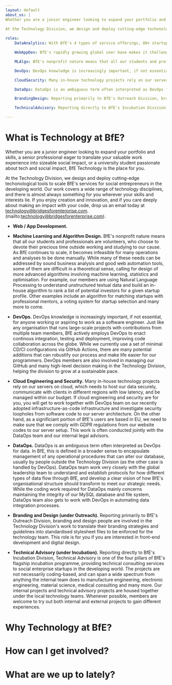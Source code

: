 ```yaml
---
layout: default
about_us: |
Whether you are a junior engineer looking to expand your portfolio and skills, a senior professional eager to translate your valuable work experience into sizeable social impact, or a university student passionate about tech and social impact, BfE Technology is the place for you. 
    
At the Technology Division, we design and deploy cutting-edge techonological tools to scale BfE's services for social entrepreneurs in the developing world. Our work covers a wide range of technology disciplines, and there is almost always something for you wherever your skills and interests lie. If you enjoy creation and innovation, and if you care deeply about making an impact with your code, drop us an email today at technology@bridgesforenterprise.com.

roles: 
    DataAnalytics: With BfE's 4 types of service offerings, 80+ startups, 200+ students and 200+ professionals across EMEA, Asia and Americas, huge amounts of data go in and out of the organisation on a day-to-day basis. Technology members at BfE perform analyses at various levels to understand the effectiveness of our strategies and operational models, identify pain points and insights, propsose relevant suggestions and work with other divisions to enact the changes. These projects often require members to sit at the intersection of technology and consulting, using a minimalist framework to address the most sophisticated business needs. Some of the things we have done include analysis on startup application data, crowdfunding sources data and web traffic data, which inspires suggestions on improvement of our SEO and Google Ads strategy.

    WebAppDev: BfE's rapidly growing global user base makes it challenging to keep the community connected and make our resources as accessible as possible, an issue that was only made worse by the covid pandemic. To this end, the Technology Division is spearheading an ambitious initiaitve to build an extensive web infrastructure for BfE over the next few years. At the moment, it includes our self-hosted website, intranet and their various integrations with our internal tools such as Slack and Hubspot, which will bring significant benefits to our social entrepreneurs working hard to serve their local communities. We are still at an early stage with loads of potential and possibilities - our first version of these websites are about to release soon, while many exciting advanced features and new apps are being proposed and developed by our team across the world. 

    MLAlgo: BfE's nonprofit nature means that all our students and professionals are volunteers, who choose to devote their precious time outside working and studying to our cause. As BfE continues to scale, it becomes infeasible for many operations and analyses to be done manually. While many of these needs can be addressed by sound business analysis and good web automation tools, some of them are difficult in a theoretical sense, calling for design of more advanced algorithms involving machine learning, statistics and optimisation. For example, our members are using Natural Language Processing to understand unstructured textual data and build an in-house algorithm to rank a list of potential investors for a given startup profile. Other examples include an algorithm for matching startups with professional mentors, a voting system for startup selection and many more to come.  

    DevOps: DevOps knowledge is increasingly important, if not essential, for anyone working or aspiring to work as a software engineer. Just like any organisation that runs large-scale projects with contributions from multiple team members, BfE actively employs DevOps to enact continous integration, testing and deployment, improving code collaboration across the globe. While we currently use a set of minimal CD/CI configurations via GitHub Actions, there are many potential additions that can robustify our process and make life easier for our programmers. DevOps members are also involved in managing our GitHub and many high-level decision making in the Technology Division, helping the division to grow at a sustainable pace.

    CloudSecurity: Many in-house technology projects rely on our servers on cloud, which needs to host our data securely, communicate with clients in different regions with low latency, and be managed within our budget. If cloud engineering and security are for you, you will get to work together with DevOps team on our recently adopted infrastructure-as-code infrastructure and investigate security loopholes from software code to our server architecture. On the other hand, as a significiant portion of BfE's users are based in EU, we need to make sure that we comply with GDPR regulations from our website codes to our server setup. This work is often conducted jointly with the DataOps team and our internal legal advisors.

    DataOps: DataOps is an ambiguous term often interpreted as DevOps for data. In BfE, this is defined in a broader sense to encapsulate management of any operational procedures that can alter our database, usually by people outside the Technology Division (as the other case is handled by DevOps). DataOps team work very closely with the global leadership team to understand and establish protocols for how different types of data flow through BfE, and develop a clear vision of how BfE's organisational structure should transform to meet our strategic needs. While the coding work required for DataOps mainly concerns maintaining the integrity of our MySQL database and file system, DataOps team also gets to work with DevOps in automating data integration processes.

    BrandingDesign: Reporting primarily to BfE's Outreach Division, branding and design people are involved in the Technology Division's work to translate their branding strategies and guidelines into standardised stylesheet files to be enforced for the technology team. This role is for you if you are interested in front-end development and digital design.

    TechnicalAdvisory: Reporting directly to BfE's Incubation Division, Technical Advisory is one of the four pillars of BfE's flagship incubation programme, providing technical consulting services to social enterprise startups in the developing world. The projects are not necessarily coding-based, and can span a wide spectrum from anything the internal team does to manufacture engineering, electronic engineering, material science, medical consulting and many more. Our internal projects and technical advisory projects are housed together under the local technology teams. Whenever possible, members are welcome to try out both internal and external projects to gain different experiences.

---
```


# What is Technology at BfE?

Whether you are a junior engineer looking to expand your portfolio and skills, a senior professional eager to translate your valuable work experience into sizeable social impact, or a university student passionate about tech and social impact, BfE Technology is the place for you. 
    
At the Technology Division, we design and deploy cutting-edge techonological tools to scale BfE's services for social entrepreneurs in the developing world. Our work covers a wide range of technology disciplines, and there is almost always something for you wherever your skills and interests lie. If you enjoy creation and innovation, and if you care deeply about making an impact with your code, drop us an email today at technology@bridgesforenterprise.com.(mailto:technology@bridgesforenterprise.com).   

- **Web / App Development.** 

- **Machine Learning and Algorithm Design.** BfE's nonprofit nature means that all our students and professionals are volunteers, who choose to devote their precious time outside working and studying to our cause. As BfE continues to scale, it becomes infeasible for many operations and analyses to be done manually. While many of these needs can be addressed by sound business analysis and good web automation tools, some of them are difficult in a theoretical sense, calling for design of more advanced algorithms involving machine learning, statistics and optimisation. For example, our members are using Natural Language Processing to understand unstructured textual data and build an in-house algorithm to rank a list of potential investors for a given startup profile. Other examples include an algorithm for matching startups with professional mentors, a voting system for startup selection and many more to come.  

- **DevOps.** DevOps knowledge is increasingly important, if not essential, for anyone working or aspiring to work as a software engineer. Just like any organisation that runs large-scale projects with contributions from multiple team members, BfE actively employs DevOps to enact continous integration, testing and deployment, improving code collaboration across the globe. While we currently use a set of minimal CD/CI configurations via GitHub Actions, there are many potential additions that can robustify our process and make life easier for our programmers. DevOps members are also involved in managing our GitHub and many high-level decision making in the Technology Division, helping the division to grow at a sustainable pace.

- **Cloud Engineering and Security.** Many in-house technology projects rely on our servers on cloud, which needs to host our data securely, communicate with clients in different regions with low latency, and be managed within our budget. If cloud engineering and security are for you, you will get to work together with DevOps team on our recently adopted infrastructure-as-code infrastructure and investigate security loopholes from software code to our server architecture. On the other hand, as a significiant portion of BfE's users are based in EU, we need to make sure that we comply with GDPR regulations from our website codes to our server setup. This work is often conducted jointly with the DataOps team and our internal legal advisors.

- **DataOps.** DataOps is an ambiguous term often interpreted as DevOps for data. In BfE, this is defined in a broader sense to encapsulate management of any operational procedures that can alter our database, usually by people outside the Technology Division (as the other case is handled by DevOps). DataOps team work very closely with the global leadership team to understand and establish protocols for how different types of data flow through BfE, and develop a clear vision of how BfE's organisational structure should transform to meet our strategic needs. While the coding work required for DataOps mainly concerns maintaining the integrity of our MySQL database and file system, DataOps team also gets to work with DevOps in automating data integration processes.

- **Branding and Design (under Outreach).** Reporting primarily to BfE's Outreach Division, branding and design people are involved in the Technology Division's work to translate their branding strategies and guidelines into standardised stylesheet files to be enforced for the technology team. This role is for you if you are interested in front-end development and digital design.

- **Technical Advisory (under Incubation).** Reporting directly to BfE's Incubation Division, Technical Advisory is one of the four pillars of BfE's flagship incubation programme, providing technical consulting services to social enterprise startups in the developing world. The projects are not necessarily coding-based, and can span a wide spectrum from anything the internal team does to manufacture engineering, electronic engineering, material science, medical consulting and many more. Our internal projects and technical advisory projects are housed together under the local technology teams. Whenever possible, members are welcome to try out both internal and external projects to gain different experiences.
# Why Technology at BfE?

# How can I get involved?


# What are we up to lately?
